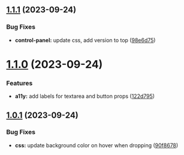 ## [1.1.1](https://github.com/starter-code/res-gen-2/compare/v1.1.0...v1.1.1) (2023-09-24)


### Bug Fixes

* **control-panel:** update css, add version to top ([98e6d75](https://github.com/starter-code/res-gen-2/commit/98e6d75841854cebd66b15c95ff8de84b6e0b574))

# [1.1.0](https://github.com/starter-code/res-gen-2/compare/v1.0.1...v1.1.0) (2023-09-24)


### Features

* **a11y:** add labels for textarea and button props ([122d795](https://github.com/starter-code/res-gen-2/commit/122d795881dba99c6902c6c8edecabe3e38ff57e))

## [1.0.1](https://github.com/starter-code/res-gen-2/compare/v1.0.0...v1.0.1) (2023-09-24)


### Bug Fixes

* **css:** update background color on hover when dropping ([90f8678](https://github.com/starter-code/res-gen-2/commit/90f867814529df2b548662dca7c9a3becd26adb7))

